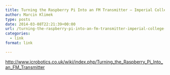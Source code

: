 ```yaml
---
title: Turning the Raspberry Pi Into an FM Transmitter – Imperial College Robotics Society Wiki
author: Marcin Klimek
type: posts
date: 2014-03-08T22:21:39+00:00
url: /turning-the-raspberry-pi-into-an-fm-transmitter-imperial-college-robotics-society-wiki/
categories:
  - link
format: link

---
```

<p dir="ltr">
  <a href="http://www.icrobotics.co.uk/wiki/index.php/Turning_the_Raspberry_Pi_Into_an_FM_Transmitter"><a href="http://www.icrobotics.co.uk/wiki/index.php/Turning_the_Raspberry_Pi_Into_an_FM_Transmitter" >http://www.icrobotics.co.uk/wiki/index.php/Turning_the_Raspberry_Pi_Into_an_FM_Transmitter</a></a>
</p>